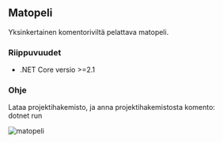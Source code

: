## Matopeli

Yksinkertainen komentoriviltä pelattava matopeli. 

### Riippuvuudet

* .NET Core versio >=2.1

### Ohje

Lataa projektihakemisto, ja anna projektihakemistosta komento: <br> dotnet run

![matopeli](https://github.com/jojuparp/matopeli/tree/master/kuvat/matopeli.png)